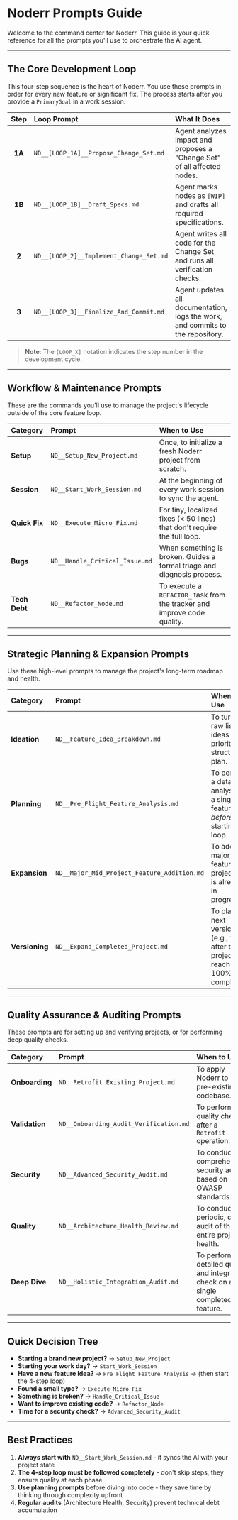 # Noderr Prompts Guide

Welcome to the command center for Noderr. This guide is your quick reference for all the prompts you'll use to orchestrate the AI agent.

---

## The Core Development Loop

This four-step sequence is the heart of Noderr. You use these prompts in order for every new feature or significant fix. The process starts after you provide a `PrimaryGoal` in a work session.

| Step | Loop Prompt | What It Does | Your Action |
| :--: | :--- | :--- | :--- |
| **1A** | `ND__[LOOP_1A]__Propose_Change_Set.md` | Agent analyzes impact and proposes a "Change Set" of all affected nodes. | **Approve the scope.** |
| **1B** | `ND__[LOOP_1B]__Draft_Specs.md` | Agent marks nodes as `[WIP]` and drafts all required specifications. | **Review the specs.** |
| **2** | `ND__[LOOP_2]__Implement_Change_Set.md` | Agent writes all code for the Change Set and runs all verification checks. | **Authorize implementation.** |
| **3** | `ND__[LOOP_3]__Finalize_And_Commit.md` | Agent updates all documentation, logs the work, and commits to the repository. | **Authorize finalization.** |

> **Note**: The `[LOOP_X]` notation indicates the step number in the development cycle.

---

## Workflow & Maintenance Prompts

These are the commands you'll use to manage the project's lifecycle outside of the core feature loop.

| Category | Prompt | When to Use |
| :--- | :--- | :--- |
| **Setup** | `ND__Setup_New_Project.md` | Once, to initialize a fresh Noderr project from scratch. |
| **Session** | `ND__Start_Work_Session.md` | At the beginning of every work session to sync the agent. |
| **Quick Fix** | `ND__Execute_Micro_Fix.md` | For tiny, localized fixes (< 50 lines) that don't require the full loop. |
| **Bugs** | `ND__Handle_Critical_Issue.md` | When something is broken. Guides a formal triage and diagnosis process. |
| **Tech Debt**| `ND__Refactor_Node.md` | To execute a `REFACTOR_` task from the tracker and improve code quality. |

---

## Strategic Planning & Expansion Prompts

Use these high-level prompts to manage the project's long-term roadmap and health.

| Category | Prompt | When to Use |
| :--- | :--- | :--- |
| **Ideation** | `ND__Feature_Idea_Breakdown.md` | To turn a raw list of ideas into a prioritized, structured plan. |
| **Planning** | `ND__Pre_Flight_Feature_Analysis.md`| To perform a detailed analysis of a single feature *before* starting the loop. |
| **Expansion**| `ND__Major_Mid_Project_Feature_Addition.md`| To add a major new feature to a project that is already in progress. |
| **Versioning**| `ND__Expand_Completed_Project.md`| To plan the next version (e.g., v1.1) after the project reaches 100% completion. |

---

## Quality Assurance & Auditing Prompts

These prompts are for setting up and verifying projects, or for performing deep quality checks.

| Category | Prompt | When to Use |
| :--- | :--- | :--- |
| **Onboarding**| `ND__Retrofit_Existing_Project.md` | To apply Noderr to a pre-existing codebase. |
| **Validation**| `ND__Onboarding_Audit_Verification.md` | To perform a quality check after a `Retrofit` operation. |
| **Security** | `ND__Advanced_Security_Audit.md` | To conduct a comprehensive security audit based on OWASP standards. |
| **Quality** | `ND__Architecture_Health_Review.md` | To conduct a periodic, deep audit of the entire project's health. |
| **Deep Dive** | `ND__Holistic_Integration_Audit.md` | To perform a detailed quality and integration check on a single completed feature. |

---

## Quick Decision Tree

*   **Starting a brand new project?** → `Setup_New_Project`
*   **Starting your work day?** → `Start_Work_Session`
*   **Have a new feature idea?** → `Pre_Flight_Feature_Analysis` → (then start the 4-step loop)
*   **Found a small typo?** → `Execute_Micro_Fix`
*   **Something is broken?** → `Handle_Critical_Issue`
*   **Want to improve existing code?** → `Refactor_Node`
*   **Time for a security check?** → `Advanced_Security_Audit`

---

## Best Practices

1. **Always start with** `ND__Start_Work_Session.md` - it syncs the AI with your project state
2. **The 4-step loop must be followed completely** - don't skip steps, they ensure quality at each phase
3. **Use planning prompts** before diving into code - they save time by thinking through complexity upfront
4. **Regular audits** (Architecture Health, Security) prevent technical debt accumulation
